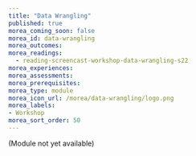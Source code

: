 ```yaml
---
title: "Data Wrangling"
published: true
morea_coming_soon: false
morea_id: data-wrangling
morea_outcomes:
morea_readings:
  - reading-screencast-workshop-data-wrangling-s22
morea_experiences:
morea_assessments:
morea_prerequisites:
morea_type: module
morea_icon_url: /morea/data-wrangling/logo.png
morea_labels:
- Workshop
morea_sort_order: 50
---
```


(Module not yet available)
